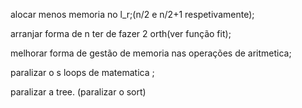 alocar menos memoria no l_r;(n/2 e n/2+1 respetivamente);

arranjar forma de n ter de fazer 2 orth(ver função fit);

melhorar forma de gestão de memoria nas operações de aritmetica;

paralizar o s loops de matematica ;

paralizar a tree.
(paralizar o sort)

